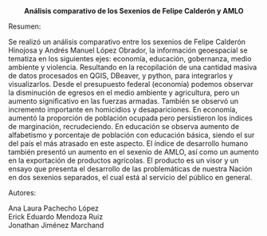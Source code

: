 <div align="center">
  <strong>Análisis comparativo de los Sexenios de Felipe Calderón y AMLO</strong>
</div>

Resumen:<br> 

Se realizó un análisis comparativo entre los sexenios de Felipe Calderón Hinojosa y Andrés Manuel López Obrador, la información geoespacial se tematiza en los siguientes ejes: economía, educación, gobernanza, medio ambiente y violencia. Resultando en la recopilación de una cantidad masiva de datos procesados en QGIS, DBeaver, y python, para integrarlos y visualizarlos. Desde el presupuesto federal (economía) podemos observar la disminución de egresos en el medio ambiente y agricultura, pero un aumento significativo en las fuerzas armadas. También se observó un incremento importante en homicidios y desapariciones. En economía, aumentó la proporción de población ocupada pero persistieron los índices de marginación, recrudeciendo. En educación se observa aumento de alfabetismo y porcentaje de población con educación básica, siendo el sur del país el más atrasado en este aspecto. El índice de desarrollo humano también presentó un aumento en el sexenio de AMLO, así como un aumento en la exportación de productos agrícolas. El producto es un visor y un ensayo que presenta el desarrollo de las problemáticas de nuestra Nación en dos sexenios separados, el cual está al servicio del público en general.

Autores:<br> 

Ana Laura Pachecho López <br> 
Erick Eduardo Mendoza Ruiz <br> 
Jonathan Jiménez Marchand <br> 
